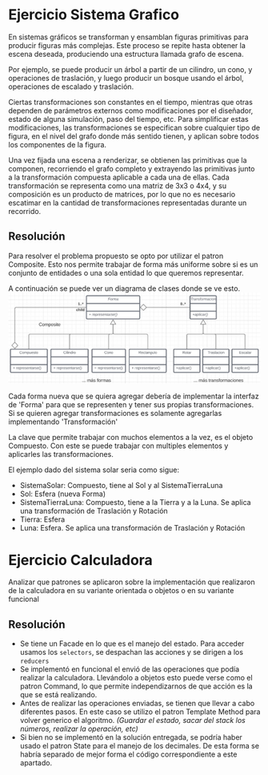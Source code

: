 # Ejercicio Sistema Grafico
En sistemas gráficos se transforman y ensamblan figuras primitivas para producir figuras más complejas. Este proceso se repite hasta obtener la escena deseada, produciendo una estructura llamada grafo de escena.

Por ejemplo, se puede producir un árbol a partir de un cilindro, un cono, y operaciones de traslación, y luego producir un bosque usando el árbol, operaciones de escalado y traslación.

Ciertas transformaciones son constantes en el tiempo, mientras que otras dependen de parámetros externos como modificaciones por el diseñador, estado de alguna simulación, paso del tiempo, etc. Para simplificar estas modificaciones, las transformaciones se especifican sobre cualquier tipo de figura, en el nivel del grafo donde más sentido tienen, y aplican sobre todos los componentes de la figura.

Una vez fijada una escena a renderizar, se obtienen las primitivas que la componen, recorriendo el grafo completo y extrayendo las primitivas junto a la transformación compuesta aplicable a cada una de ellas.
Cada transformación se representa como una matriz de 3x3 o 4x4, y su composición es un producto de matrices, por lo que no es necesario escatimar en la cantidad de transformaciones representadas durante un recorrido.

## Resolución

Para resolver el problema propuesto se opto por utilizar el patron Composite. 
Esto nos permite trabajar de forma más uniforme sobre si es un conjunto de entidades
o una sola entidad lo que queremos representar.

A continuación se puede ver un diagrama de clases donde se ve esto.
![DiagramaClases](DigramaClasesSistemaGrafico.jpg)

Cada forma nueva que se quiera agregar debería de implementar la interfaz de 'Forma'
para que se representen y tener sus propias transformaciones.
Si se quieren agregar transformaciones es solamente agregarlas implementando 'Transformación'

La clave que permite trabajar con muchos elementos a la vez, es el objeto 
Compuesto. Con este se puede trabajar con multiples elementos y aplicarles las transformaciones.

El ejemplo dado del sistema solar seria como sigue:

* SistemaSolar: Compuesto, tiene al Sol  y al SistemaTierraLuna 
* Sol: Esfera (nueva Forma)
* SistemaTierraLuna: Compuesto, tiene a la Tierra y a la Luna. Se aplica una transformación de Traslación y Rotación
* Tierra: Esfera
* Luna: Esfera. Se aplica una transformación de Traslación y Rotación

# Ejercicio Calculadora
 Analizar que patrones se aplicaron sobre la implementación que realizaron
 de la calculadora en su variante orientada o objetos o en su variante funcional
 
 ## Resolución
 * Se tiene un Facade en lo que es el manejo del estado. Para acceder usamos los `selectors`, se despachan las acciones y se dirigen a los `reducers`
 * Se implementó en funcional el envió de las operaciones que podía realizar la calculadora. Llevándolo a objetos esto puede verse como el patron Command, lo que permite independizarnos de que acción es la que se está realizando.
 * Antes de realizar las operaciones enviadas, se tienen que llevar a cabo diferentes pasos. En este caso se utilizo el patron Template Method para volver generico el algoritmo. *(Guardar el estado, sacar del stack los números, realizar la operación, etc)*
 * Si bien no se implementó en la solución entregada, se podría haber usado el patron State para el manejo de los decimales. De esta forma se habría separado de mejor forma el código correspondiente a este apartado.